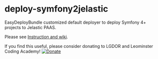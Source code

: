 # deploy-symfony2jelastic
EasyDeployBundle customized default deployer to deploy Symfony 4+ projects to Jelastic PAAS.

Please see [Instruction and wiki](https://github.com/tlarsonlgdor/deploy-symfony2jelastic/wiki#install-instructions).

If you find this useful, please consider donating to LGDOR and Leominster Coding Academy! 
[![Donate](https://img.shields.io/badge/Donate-PayPal-green.svg)](YOUR_EMAIL_CODE)
